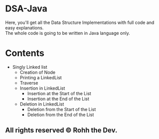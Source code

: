 # DSA-Java
Here, you'll get all the Data Structure Implementations with full code and easy explanations. <br>
The whole code is going to be written in Java language only. <br>

<h1>Contents</h1>
<ul>
  <li>
    Singly Linked list
    <ul>
      <li> Creation of Node </li>
      <li> Printing a LinkedList</li>
      <li> Traverse </li>
      <li> 
        Insertion in LinkedList 
        <ul>
          <li> Insertion at the Start of the List </li>
          <li> Insertion at the End of the List </li>
        </ul>
      </li>
      <li> 
        Deletion in LinkedList 
        <ul>
          <li> Deletion from the Start of the List </li>
          <li> Deletion from the End of the List </li>
        </ul>
      </li>
    </ul>
  </li>
</ul>

<h2>All rights reserved © Rohh the Dev.</h2>
